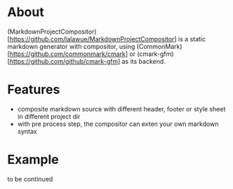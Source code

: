 
# About

(MarkdownProjectCompositor)[https://github.com/lalawue/MarkdownProjectCompositor] is a static markdown generator with compositor, using (CommonMark)[https://github.com/commonmark/cmark] or (cmark-gfm)[https://github.com/github/cmark-gfm] as its backend.

# Features

- composite markdown source with different header, footer or style sheet in different project dir
- with pre process step, the compositor can exten your own markdown syntax

# Example

to be continued